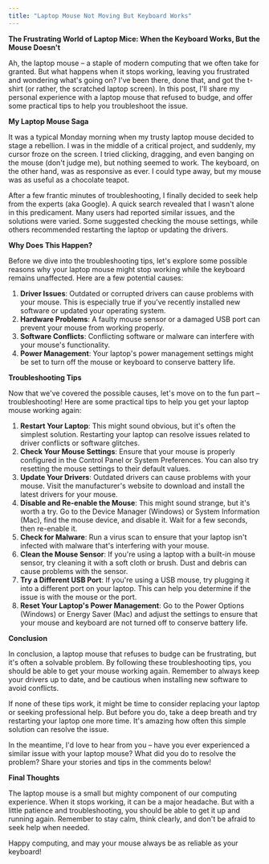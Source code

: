 ```yaml
---
title: "Laptop Mouse Not Moving But Keyboard Works"
---
```


**The Frustrating World of Laptop Mice: When the Keyboard Works, But the Mouse Doesn't**

 Ah, the laptop mouse – a staple of modern computing that we often take for granted. But what happens when it stops working, leaving you frustrated and wondering what's going on? I've been there, done that, and got the t-shirt (or rather, the scratched laptop screen). In this post, I'll share my personal experience with a laptop mouse that refused to budge, and offer some practical tips to help you troubleshoot the issue.

**My Laptop Mouse Saga**

It was a typical Monday morning when my trusty laptop mouse decided to stage a rebellion. I was in the middle of a critical project, and suddenly, my cursor froze on the screen. I tried clicking, dragging, and even banging on the mouse (don't judge me), but nothing seemed to work. The keyboard, on the other hand, was as responsive as ever. I could type away, but my mouse was as useful as a chocolate teapot.

After a few frantic minutes of troubleshooting, I finally decided to seek help from the experts (aka Google). A quick search revealed that I wasn't alone in this predicament. Many users had reported similar issues, and the solutions were varied. Some suggested checking the mouse settings, while others recommended restarting the laptop or updating the drivers.

**Why Does This Happen?**

Before we dive into the troubleshooting tips, let's explore some possible reasons why your laptop mouse might stop working while the keyboard remains unaffected. Here are a few potential causes:

1. **Driver Issues**: Outdated or corrupted drivers can cause problems with your mouse. This is especially true if you've recently installed new software or updated your operating system.
2. **Hardware Problems**: A faulty mouse sensor or a damaged USB port can prevent your mouse from working properly.
3. **Software Conflicts**: Conflicting software or malware can interfere with your mouse's functionality.
4. **Power Management**: Your laptop's power management settings might be set to turn off the mouse or keyboard to conserve battery life.

**Troubleshooting Tips**

Now that we've covered the possible causes, let's move on to the fun part – troubleshooting! Here are some practical tips to help you get your laptop mouse working again:

1. **Restart Your Laptop**: This might sound obvious, but it's often the simplest solution. Restarting your laptop can resolve issues related to driver conflicts or software glitches.
2. **Check Your Mouse Settings**: Ensure that your mouse is properly configured in the Control Panel or System Preferences. You can also try resetting the mouse settings to their default values.
3. **Update Your Drivers**: Outdated drivers can cause problems with your mouse. Visit the manufacturer's website to download and install the latest drivers for your mouse.
4. **Disable and Re-enable the Mouse**: This might sound strange, but it's worth a try. Go to the Device Manager (Windows) or System Information (Mac), find the mouse device, and disable it. Wait for a few seconds, then re-enable it.
5. **Check for Malware**: Run a virus scan to ensure that your laptop isn't infected with malware that's interfering with your mouse.
6. **Clean the Mouse Sensor**: If you're using a laptop with a built-in mouse sensor, try cleaning it with a soft cloth or brush. Dust and debris can cause problems with the sensor.
7. **Try a Different USB Port**: If you're using a USB mouse, try plugging it into a different port on your laptop. This can help you determine if the issue is with the mouse or the port.
8. **Reset Your Laptop's Power Management**: Go to the Power Options (Windows) or Energy Saver (Mac) and adjust the settings to ensure that your mouse and keyboard are not turned off to conserve battery life.

**Conclusion**

In conclusion, a laptop mouse that refuses to budge can be frustrating, but it's often a solvable problem. By following these troubleshooting tips, you should be able to get your mouse working again. Remember to always keep your drivers up to date, and be cautious when installing new software to avoid conflicts.

If none of these tips work, it might be time to consider replacing your laptop or seeking professional help. But before you do, take a deep breath and try restarting your laptop one more time. It's amazing how often this simple solution can resolve the issue.

In the meantime, I'd love to hear from you – have you ever experienced a similar issue with your laptop mouse? What did you do to resolve the problem? Share your stories and tips in the comments below!

**Final Thoughts**

The laptop mouse is a small but mighty component of our computing experience. When it stops working, it can be a major headache. But with a little patience and troubleshooting, you should be able to get it up and running again. Remember to stay calm, think clearly, and don't be afraid to seek help when needed.

Happy computing, and may your mouse always be as reliable as your keyboard!